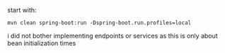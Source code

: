 start with:
````
mvn clean spring-boot:run -Dspring-boot.run.profiles=local
````

i did not bother implementing endpoints or services as this is only about bean initialization times